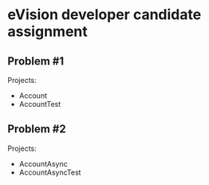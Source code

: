 # eVision developer candidate assignment

## Problem #1
Projects:
- Account
- AccountTest

## Problem #2
Projects:
- AccountAsync
- AccountAsyncTest
